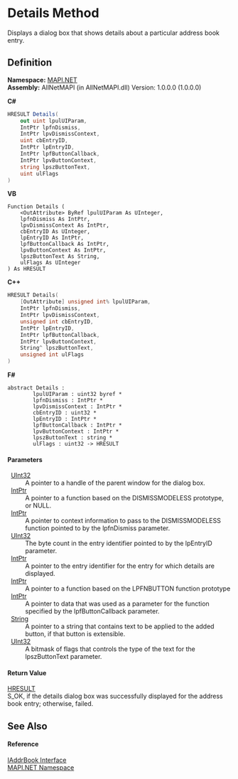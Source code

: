 # Details Method


Displays a dialog box that shows details about a particular address book entry.



## Definition
**Namespace:** <a href="5bef4637-66f8-16d4-e5f4-4d0da57a1538.md">MAPI.NET</a>  
**Assembly:** AllNetMAPI (in AllNetMAPI.dll) Version: 1.0.0.0 (1.0.0.0)

**C#**
``` C#
HRESULT Details(
	out uint lpulUIParam,
	IntPtr lpfnDismiss,
	IntPtr lpvDismissContext,
	uint cbEntryID,
	IntPtr lpEntryID,
	IntPtr lpfButtonCallback,
	IntPtr lpvButtonContext,
	string lpszButtonText,
	uint ulFlags
)
```
**VB**
``` VB
Function Details ( 
	<OutAttribute> ByRef lpulUIParam As UInteger,
	lpfnDismiss As IntPtr,
	lpvDismissContext As IntPtr,
	cbEntryID As UInteger,
	lpEntryID As IntPtr,
	lpfButtonCallback As IntPtr,
	lpvButtonContext As IntPtr,
	lpszButtonText As String,
	ulFlags As UInteger
) As HRESULT
```
**C++**
``` C++
HRESULT Details(
	[OutAttribute] unsigned int% lpulUIParam, 
	IntPtr lpfnDismiss, 
	IntPtr lpvDismissContext, 
	unsigned int cbEntryID, 
	IntPtr lpEntryID, 
	IntPtr lpfButtonCallback, 
	IntPtr lpvButtonContext, 
	String^ lpszButtonText, 
	unsigned int ulFlags
)
```
**F#**
``` F#
abstract Details : 
        lpulUIParam : uint32 byref * 
        lpfnDismiss : IntPtr * 
        lpvDismissContext : IntPtr * 
        cbEntryID : uint32 * 
        lpEntryID : IntPtr * 
        lpfButtonCallback : IntPtr * 
        lpvButtonContext : IntPtr * 
        lpszButtonText : string * 
        ulFlags : uint32 -> HRESULT 
```



#### Parameters
<dl><dt>  <a href="https://learn.microsoft.com/dotnet/api/system.uint32" target="_blank" rel="noopener noreferrer">UInt32</a></dt><dd>A pointer to a handle of the parent window for the dialog box.</dd><dt>  <a href="https://learn.microsoft.com/dotnet/api/system.intptr" target="_blank" rel="noopener noreferrer">IntPtr</a></dt><dd>A pointer to a function based on the DISMISSMODELESS prototype, or NULL.</dd><dt>  <a href="https://learn.microsoft.com/dotnet/api/system.intptr" target="_blank" rel="noopener noreferrer">IntPtr</a></dt><dd>A pointer to context information to pass to the DISMISSMODELESS function pointed to by the lpfnDismiss parameter.</dd><dt>  <a href="https://learn.microsoft.com/dotnet/api/system.uint32" target="_blank" rel="noopener noreferrer">UInt32</a></dt><dd>The byte count in the entry identifier pointed to by the lpEntryID parameter.</dd><dt>  <a href="https://learn.microsoft.com/dotnet/api/system.intptr" target="_blank" rel="noopener noreferrer">IntPtr</a></dt><dd>A pointer to the entry identifier for the entry for which details are displayed.</dd><dt>  <a href="https://learn.microsoft.com/dotnet/api/system.intptr" target="_blank" rel="noopener noreferrer">IntPtr</a></dt><dd>A pointer to a function based on the LPFNBUTTON function prototype</dd><dt>  <a href="https://learn.microsoft.com/dotnet/api/system.intptr" target="_blank" rel="noopener noreferrer">IntPtr</a></dt><dd>A pointer to data that was used as a parameter for the function specified by the lpfButtonCallback parameter.</dd><dt>  <a href="https://learn.microsoft.com/dotnet/api/system.string" target="_blank" rel="noopener noreferrer">String</a></dt><dd>A pointer to a string that contains text to be applied to the added button, if that button is extensible.</dd><dt>  <a href="https://learn.microsoft.com/dotnet/api/system.uint32" target="_blank" rel="noopener noreferrer">UInt32</a></dt><dd>A bitmask of flags that controls the type of the text for the lpszButtonText parameter.</dd></dl>

#### Return Value
<a href="50596607-a328-ef10-6ea9-0448fbb7d197.md">HRESULT</a>  
S_OK, if the details dialog box was successfully displayed for the address book entry; otherwise, failed.

## See Also


#### Reference
<a href="3e0ae0ab-2ec1-3cb4-6c4f-5d6faee00a6e.md">IAddrBook Interface</a>  
<a href="5bef4637-66f8-16d4-e5f4-4d0da57a1538.md">MAPI.NET Namespace</a>  
